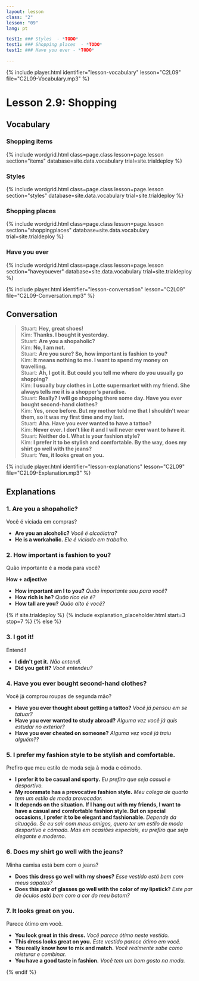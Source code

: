 ```yaml
---
layout: lesson
class: "2"
lesson: "09"
lang: pt

test1: ### Styles  - *TODO*
test1: ### Shopping places  - *TODO*
test1: ### Have you ever - *TODO*

---
```


{% include player.html identifier="lesson-vocabulary" lesson="C2L09" file="C2L09-Vocabulary.mp3" %}
# Lesson 2.9: Shopping 

## Vocabulary

### Shopping items 

{% include wordgrid.html 
		class=page.class 
		lesson=page.lesson 
		section="items"
		database=site.data.vocabulary 
		trial=site.trialdeploy %}


### Styles

{% include wordgrid.html 
		class=page.class 
		lesson=page.lesson 
		section="styles"
		database=site.data.vocabulary 
		trial=site.trialdeploy %}



### Shopping places

{% include wordgrid.html 
		class=page.class 
		lesson=page.lesson 
		section="shoppingplaces"
		database=site.data.vocabulary 
		trial=site.trialdeploy %}

### Have you ever

{% include wordgrid.html 
		class=page.class 
		lesson=page.lesson 
		section="haveyouever"
		database=site.data.vocabulary 
		trial=site.trialdeploy %}


{% include player.html identifier="lesson-conversation" lesson="C2L09" file="C2L09-Conversation.mp3" %}
## Conversation


> Stuart: **Hey, great shoes!**  
> Kim: **Thanks. I bought it yesterday.**  
> Stuart: **Are you a shopaholic?**  
> Kim: **No, I am not.**  
> Stuart: **Are you sure? So, how important is fashion to you?**  
> Kim: **It means nothing to me. I want to spend my money on travelling.**  
> Stuart: **Ah, I got it. But could you tell me where do you usually go shopping?**  
> Kim: **I usually buy clothes in Lotte supermarket with my friend. She always tells me it is a shopper’s paradise.**  
> Stuart: **Really? I will go shopping there some day. Have you ever bought second-hand clothes?**  
> Kim: **Yes, once before. But my mother told me that I shouldn’t wear them, so it was my first time and my last.**  
> Stuart: **Aha. Have you ever wanted to have a tattoo?**  
> Kim: **Never ever. I don’t like it and I will never ever want to have it.**  
> Stuart: **Neither do I. What is your fashion style?**  
> Kim: **I prefer it to be stylish and comfortable. By the way, does my shirt go well with the jeans?**  
> Stuart: **Yes, it looks great on you.**  



{% include player.html identifier="lesson-explanations" lesson="C2L09" file="C2L09-Explanation.mp3" %}



## Explanations
### 1. Are you a shopaholic?

Você é viciada em compras?

- **Are you an alcoholic?** *Você é alcoólatra?*
- **He is a workaholic.** *Ele é viciado em trabalho.*


### 2. How  important is fashion to you?

Quão importante é a moda para você?

**How + adjective**

- **How important am I to you?** *Quão importante sou para você?*
- **How rich is he?** *Quão rico ele é?*
- **How tall are you?** *Quão alto é você?*

{% if site.trialdeploy %}
	{% include explanation_placeholder.html start=3 stop=7 %}
	{% else %}

### 3. I got it!

Entendi!

- **I didn't get it.** *Não entendi.*
- **Did you get it?** *Você entendeu?*


### 4. Have you ever bought second-hand clothes?

Você já comprou roupas de segunda mão?

- **Have you ever thought about getting a tattoo?** *Você já pensou em se tatuar?*
- **Have you ever wanted to study abroad?** *Alguma vez você já quis estudar no exterior?*
- **Have you ever cheated on someone?** *Alguma vez você já traiu alguém??* 

### 5. I prefer my fashion style to be stylish and comfortable.

Prefiro que meu estilo de moda seja à moda e cómodo.

- **I prefer it to be casual and sporty.** *Eu prefiro que seja casual e desportivo.*
- **My roommate has a provocative fashion style.** *Meu colega de quarto tem um estilo de moda provocador.*
- **It depends on the situation. If I hang out with my friends, I want to have a casual and comfortable fashion style. But on special occasions, I prefer it to be elegant and fashionable.** *Depende da situação. Se eu sair com meus amigos, quero ter um estilo de moda desportivo e cómodo. Mas em ocasiões especiais, eu prefiro que seja elegante e moderno.*

### 6. Does my shirt go well with the jeans?

Minha camisa está bem com o jeans?

- **Does this dress go well with my shoes?** *Esse vestido está bem com meus sapatos?*
- **Does this pair of glasses go well with the color of my lipstick?** *Este par de óculos está bem com a cor do meu batom?*

### 7. It looks great on you.

Parece ótimo em você. 

- **You look great in this dress.** *Você parece ótimo neste vestido.*
- **This dress looks great on you.** *Este vestido parece ótimo em você.*
- **You really know how to mix and match.** *Você realmente sabe como misturar e combinar.*
- **You have a good taste in fashion.** *Você tem um bom gosto na moda.*

{% endif %}